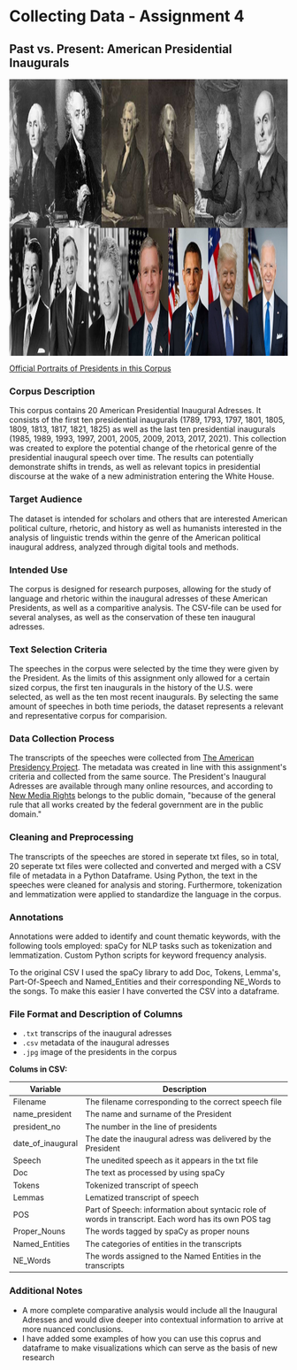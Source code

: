 # Collecting Data - Assignment 4
## Past vs. Present: American Presidential Inaugurals

<img src="https://github.com/LTelnekes/DH_CD_A4/blob/main/Presidents_Image.JPG" alt="Presidents in Corpus" height="500" align="center"/> 

[Official Portraits of Presidents in this Corpus](https://www.loc.gov/free-to-use/presidential-portraits/)


### Corpus Description
This corpus contains 20 American Presidential Inaugural Adresses. It consists of the first ten presidential inaugurals (1789, 1793, 1797, 1801, 1805, 1809, 1813, 1817, 1821, 1825) as well as the last ten presidential inaugurals (1985, 1989, 1993, 1997, 2001, 2005, 2009, 2013, 2017, 2021). This collection was created to explore the potential change of the rhetorical genre of the presidential inaugural speech over time. The results can potentially demonstrate shifts in trends, as well as relevant topics in presidential discourse at the wake of a new administration entering the White House. 

### Target Audience
The dataset is intended for scholars and others that are interested American political culture, rhetoric, and history as well as humanists interested in the 
analysis of linguistic trends within the genre of the American political inaugural address, analyzed through digital tools and methods. 

### Intended Use
The corpus is designed for research purposes, allowing for the study of language and rhetoric within the inaugural adresses of these American Presidents, as well as a comparitive analysis. The CSV-file can be used for several analyses, as well as the conservation of these ten inaugural adresses. 

### Text Selection Criteria
The speeches in the corpus were selected by the time they were given by the President. As the limits of this assignment only allowed for a certain sized corpus, the first ten inaugurals in the history of the U.S. were selected, as well as the ten most recent inaugurals. By selecting the same amount of speeches in both time periods, the dataset represents a relevant and representative corpus for comparision. 

### Data Collection Process
The transcripts of the speeches were collected from [The American Presidency Project](https://www.presidency.ucsb.edu/documents/app-categories/spoken-addresses-and-remarks/presidential/inaugural-addresses). The metadata was created in line with this assignment's criteria and collected from the same source. The President's Inaugural Adresses are available through many online resources, and according to [New Media Rights](https://www.newmediarights.org/business_models/artist/president%E2%80%99s_inaugural_speech_public_domain) belongs to the public domain, "because of the general rule that all works created by the federal government are in the public domain."


### Cleaning and Preprocessing
The transcripts of the speeches are stored in seperate txt files, so in total, 20 seperate txt files were collected and converted and merged with a CSV file of metadata in a Python Dataframe. Using Python, the text in the speeches were cleaned for analysis and storing. Furthermore, tokenization and lemmatization were applied to standardize the language in the corpus.


### Annotations
Annotations were added to identify and count thematic keywords, with the following tools employed:
spaCy for NLP tasks such as tokenization and lemmatization.
Custom Python scripts for keyword frequency analysis.

To the original CSV I used the spaCy library to add Doc, Tokens, Lemma's, Part-Of-Speech and Named_Entities and their corresponding NE_Words to the songs. To make this easier I have converted the CSV into a dataframe.


### File Format and Description of Columns
- `.txt` transcrips of the inaugural adresses
- `.csv` metadata of the inaugural adresses
- `.jpg` image of the presidents in the corpus

**Colums in CSV:**

| Variable      | Description                                  |
| ------------- | -------------------------------------------- |
| Filename       | The filename corresponding to the correct speech file|
| name_president     | The name and surname of the President             |
| president_no  | The number in the line of presidents                     |
| date_of_inaugural          | The date the inaugural adress was delivered by the President |
| Speech       |  The unedited speech as it appears in the txt file |
| Doc    | The text as processed by using spaCy    |
| Tokens           | Tokenized transcript of speech                      |
| Lemmas          | Lematized transcript of speech                        |
| POS           | Part of Speech: information about syntacic role of words in transcript. Each word has its own POS tag |
| Proper_Nouns | The words tagged by spaCy as proper nouns | 
| Named_Entities          | The categories of entities in the transcripts                       |
| NE_Words          | The words assigned to the Named Entities in the transcripts |


### Additional Notes
- A more complete comparative analysis would include all the Inaugural Adresses and would dive deeper into contextual information to arrive at more nuanced conclusions.
- I have added some examples of how you can use this coprus and dataframe to make visualizations which can serve as the basis of new research

